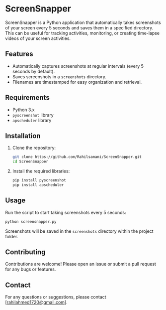 # ScreenSnapper

ScreenSnapper is a Python application that automatically takes screenshots of your screen every 5 seconds and saves them in a specified directory. This can be useful for tracking activities, monitoring, or creating time-lapse videos of your screen activities.

## Features

- Automatically captures screenshots at regular intervals (every 5 seconds by default).
- Saves screenshots in a `screenshots` directory.
- Filenames are timestamped for easy organization and retrieval.

## Requirements

- Python 3.x
- `pyscreenshot` library
- `apscheduler` library

## Installation

1. Clone the repository:
   ```bash
   git clone https://github.com/Rahilsamani/ScreenSnapper.git
   cd ScreenSnapper
   ```

2. Install the required libraries:
   ```bash
   pip install pyscreenshot
   pip install apscheduler
   ```

## Usage

Run the script to start taking screenshots every 5 seconds:
```bash
python screensnapper.py
```

Screenshots will be saved in the `screenshots` directory within the project folder.

## Contributing

Contributions are welcome! Please open an issue or submit a pull request for any bugs or features.

## Contact

For any questions or suggestions, please contact [rahilahmed1720@gmail.com].

```
